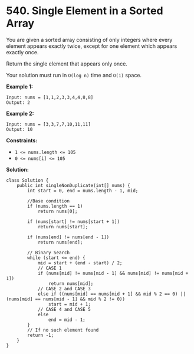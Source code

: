 # 540. Single Element in a Sorted Array

You are given a sorted array consisting of only integers where every element appears exactly twice, except for one element which appears exactly once.

Return the single element that appears only once.

Your solution must run in `O(log n)` time and `O(1)` space.

**Example 1:**
```
Input: nums = [1,1,2,3,3,4,4,8,8]
Output: 2
```
**Example 2:**
```
Input: nums = [3,3,7,7,10,11,11]
Output: 10
```

**Constraints:**

* `1 <= nums.length <= 105`
* `0 <= nums[i] <= 105`

**Solution:**
```
class Solution {
    public int singleNonDuplicate(int[] nums) {
        int start = 0, end = nums.length - 1, mid;

        //Base condition
        if (nums.length == 1)
            return nums[0];
 
        if (nums[start] != nums[start + 1]) 
            return nums[start];
 
        if (nums[end] != nums[end - 1])
            return nums[end];

        // Binary Search
        while (start <= end) {
            mid = start + (end - start) / 2;
            // CASE 1
            if (nums[mid] != nums[mid - 1] && nums[mid] != nums[mid + 1])
                return nums[mid];
            // CASE 2 and CASE 3
            else if ((nums[mid] == nums[mid + 1] && mid % 2 == 0) || (nums[mid] == nums[mid - 1] && mid % 2 != 0))
                start = mid + 1;
            // CASE 4 and CASE 5
            else
                end = mid - 1;
        }
        // If no such element found
        return -1;
    }
}
```
